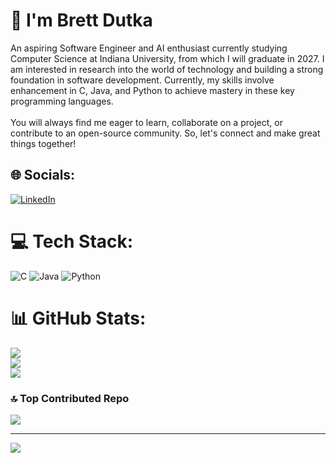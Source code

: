 # 👋 I'm Brett Dutka
An aspiring Software Engineer and AI enthusiast currently studying Computer Science at Indiana University, from which I will graduate in 2027. I am interested in research into the world of technology and building a strong foundation in software development. Currently, my skills involve enhancement in C, Java, and Python to achieve mastery in these key programming languages.<br><br>You will always find me eager to learn, collaborate on a project, or contribute to an open-source community. So, let's connect and make great things together!

## 🌐 Socials:
[![LinkedIn](https://img.shields.io/badge/LinkedIn-%230077B5.svg?logo=linkedin&logoColor=white)](https://linkedin.com/in/brettdutka/) 

# 💻 Tech Stack:
![C](https://img.shields.io/badge/c-%2300599C.svg?style=plastic&logo=c&logoColor=white) ![Java](https://img.shields.io/badge/java-%23ED8B00.svg?style=plastic&logo=openjdk&logoColor=white) ![Python](https://img.shields.io/badge/python-3670A0?style=plastic&logo=python&logoColor=ffdd54)
# 📊 GitHub Stats:
![](https://github-readme-stats.vercel.app/api?username=BrettDutka&theme=dark&hide_border=false&include_all_commits=true&count_private=true)<br/>
![](https://github-readme-streak-stats.herokuapp.com/?user=BrettDutka&theme=dark&hide_border=false)<br/>
![](https://github-readme-stats.vercel.app/api/top-langs/?username=BrettDutka&theme=dark&hide_border=false&include_all_commits=true&count_private=true&layout=compact)

### 🔝 Top Contributed Repo
![](https://github-contributor-stats.vercel.app/api?username=BrettDutka&limit=5&theme=dark&combine_all_yearly_contributions=true)

---
[![](https://visitcount.itsvg.in/api?id=BrettDutka&icon=2&color=0)](https://visitcount.itsvg.in)

<!-- Proudly created with GPRM ( https://gprm.itsvg.in ) -->
